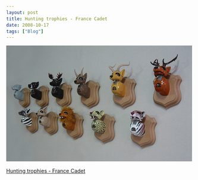```yaml
---
layout: post
title: Hunting trophies - France Cadet
date: 2008-10-17
tags: ["Blog"]
---
```


![](k3Im6rfOqf766mnr4UCanMDco1_500.jpg)  

[Hunting trophies - France Cadet](http://cyberdoll.free.fr/cyberdoll/index_e_trophees.html)